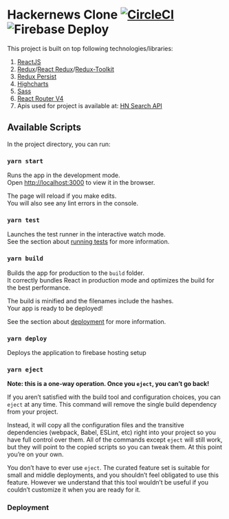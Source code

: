 # Hackernews Clone [![CircleCI](https://circleci.com/gh/manishsharma004/hackernews-clone-js.svg?style=svg)](https://app.circleci.com/pipelines/github/manishsharma004/hackernews-clone-js) ![Firebase Deploy](https://github.com/manishsharma004/hackernews-clone-js/workflows/Firebase%20Deploy/badge.svg)

This project is built on top following technologies/libraries:

1. [ReactJS](https://reactjs.org/)
2. [Redux](https://redux.js.org/)/[React Redux](https://react-redux.js.org/)/[Redux-Toolkit](https://redux-toolkit.js.org/)
3. [Redux Persist](https://github.com/rt2zz/redux-persist)
4. [Highcharts](https://www.highcharts.com/)
5. [Sass](https://sass-lang.com/)
6. [React Router V4](https://reactrouter.com/)
7. Apis used for project is available at: [HN Search API](https://hn.algolia.com/api)

## Available Scripts

In the project directory, you can run:

### `yarn start`

Runs the app in the development mode.<br />
Open [http://localhost:3000](http://localhost:3000) to view it in the browser.

The page will reload if you make edits.<br />
You will also see any lint errors in the console.

### `yarn test`

Launches the test runner in the interactive watch mode.<br />
See the section about [running tests](https://facebook.github.io/create-react-app/docs/running-tests) for more information.

### `yarn build`

Builds the app for production to the `build` folder.<br />
It correctly bundles React in production mode and optimizes the build for the best performance.

The build is minified and the filenames include the hashes.<br />
Your app is ready to be deployed!

See the section about [deployment](https://facebook.github.io/create-react-app/docs/deployment) for more information.

### `yarn deploy`

Deploys the application to firebase hosting setup

### `yarn eject`

**Note: this is a one-way operation. Once you `eject`, you can’t go back!**

If you aren’t satisfied with the build tool and configuration choices, you can `eject` at any time. This command will remove the single build dependency from your project.

Instead, it will copy all the configuration files and the transitive dependencies (webpack, Babel, ESLint, etc) right into your project so you have full control over them. All of the commands except `eject` will still work, but they will point to the copied scripts so you can tweak them. At this point you’re on your own.

You don’t have to ever use `eject`. The curated feature set is suitable for small and middle deployments, and you shouldn’t feel obligated to use this feature. However we understand that this tool wouldn’t be useful if you couldn’t customize it when you are ready for it.

### Deployment

